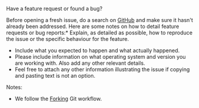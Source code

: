 Have a feature request or found a bug?

Before opening a fresh issue, do a search on [GitHub](https://github.com/roboticslab-uc3m/openrave-yarp-plugins/issues?utf8=%E2%9C%93&q=is%3Aissue) and make sure it hasn't already been addressed. Here are some notes on how to detail feature requests or bug reports:* Explain, as detailed as possible, how to reproduce the issue or the specific behaviour for the feature.
* Include what you expected to happen and what actually happened.
* Please include information on what operating system and version you are working with. Also add any other relevant details.
* Feel free to attach any other information illustrating the issue if copying and pasting text is not an option.

Notes:
* We follow the [Forking](https://www.atlassian.com/git/tutorials/comparing-workflows/forking-workflow/) Git workflow.
